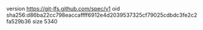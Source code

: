 version https://git-lfs.github.com/spec/v1
oid sha256:d86ba22cc798eaccaffff6912e4d2039537325cf79025cdbdc3fe2c2fa529b36
size 5340

